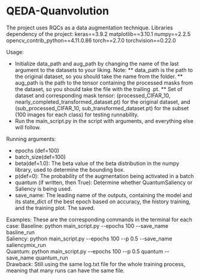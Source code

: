# QEDA-Quanvolution
The project uses RQCs as a data augmentation technique.
Libraries dependency of the project:
keras==3.9.2
matplotlib==3.10.1
numpy==2.2.5
opencv_contrib_python==4.11.0.86
torch==2.7.0
torchvision==0.22.0

Usage: 
*	Initialize data_path and aug_path by changing the name of the last argument to the datasets to your liking. Note:
**	data_path is the path to the original dataset, so you should take the name from the folder.
**	aug_path is the path to the tensor containing the processed masks from the dataset, so you should take the file with the trailing .pt.
**	Set of dataset and corresponding mask tensor: (processed_CIFAR_10, nearly_completed_transformed_dataset.pt) for the original dataset, and (sub_processed_CIFAR_10, sub_transformed_dataset.pt) for the subset (100 images for each class) for testing runnability.
* Run the main_script.py in the script with arguments, and everything else will follow.

Running arguments:
* epochs (def=100)
* batch_size(def=100)
* beta(def=1.0): The beta value of the beta distribution in the numpy library, used to determine the bounding box.
* p(def=0): The probability of the augmentation being activated in a batch
* quantum (if written, then True): Determine whether QuantumSaliency or Saliency is being used.
*	save_name: The leading name of the outputs, containing the model and its state_dict of the best epoch based on accuracy, the history training, and the training plot. The saved.
  
Examples: These are the corresponding commands in the  terminal for each case:
Baseline: python main_script.py --epochs 100  --save_name basline_run  
Saliency: python main_script.py --epochs 100  --p 0.5 --save_name saliencymix_run  
Quantum:  python main_script.py --epochs 100  --p 0.5 quantum --save_name quantum_run  
Drawback: Still using the same log.txt file for the whole training process, meaning that many runs can have the same file.
